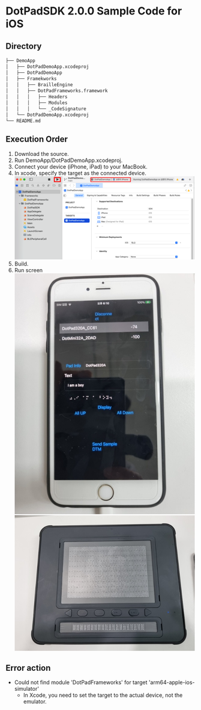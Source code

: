 # DotPadSDK 2.0.0 Sample Code for iOS

## Directory
```
├── DemoApp
│   ├── DotPadDemoApp.xcodeproj
│   ├── DotPadDemoApp
│   ├── Framekworks
│   │   ├── BrailleEngine
│   │   ├── DotPadFrameworks.framework
│   │   │   ├── Headers
│   │   │   ├── Modules
│   │   │   └── _CodeSignature
│   └── DotPadDemoApp.xcodeproj
└── README.md
```

## Execution Order
1. Download the source.
2. Run DemoApp/DotPadDemoApp.xcodeproj.
3. Connect your device (iPhone, iPad) to your MacBook.
4. In xcode, specify the target as the connected device.  
    ![Xcode](images/xcode.png)  
5. Build. 
6. Run screen  
   ![iPhone](images/iphone.jpg)  
   ![Dot Pad](images/dotpad.jpg)  

## Error action
* Could not find module 'DotPadFrameworks' for target 'arm64-apple-ios-simulator' 
  - In Xcode, you need to set the target to the actual device, not the emulator.

